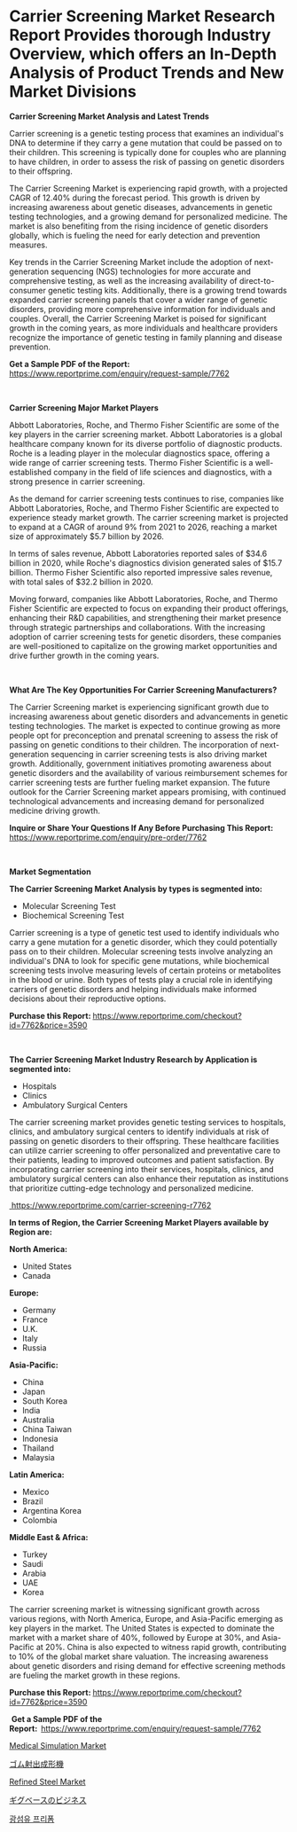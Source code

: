 <p><h1>Carrier Screening Market Research Report Provides thorough Industry Overview, which offers an In-Depth Analysis of Product Trends and New Market Divisions</h1></p><p><strong>Carrier Screening Market Analysis and Latest Trends</strong></p>
<p><p>Carrier screening is a genetic testing process that examines an individual's DNA to determine if they carry a gene mutation that could be passed on to their children. This screening is typically done for couples who are planning to have children, in order to assess the risk of passing on genetic disorders to their offspring.</p><p>The Carrier Screening Market is experiencing rapid growth, with a projected CAGR of 12.40% during the forecast period. This growth is driven by increasing awareness about genetic diseases, advancements in genetic testing technologies, and a growing demand for personalized medicine. The market is also benefiting from the rising incidence of genetic disorders globally, which is fueling the need for early detection and prevention measures.</p><p>Key trends in the Carrier Screening Market include the adoption of next-generation sequencing (NGS) technologies for more accurate and comprehensive testing, as well as the increasing availability of direct-to-consumer genetic testing kits. Additionally, there is a growing trend towards expanded carrier screening panels that cover a wider range of genetic disorders, providing more comprehensive information for individuals and couples. Overall, the Carrier Screening Market is poised for significant growth in the coming years, as more individuals and healthcare providers recognize the importance of genetic testing in family planning and disease prevention.</p></p>
<p><strong>Get a Sample PDF of the Report:&nbsp;</strong> <a href="https://www.reportprime.com/enquiry/request-sample/7762">https://www.reportprime.com/enquiry/request-sample/7762</a></p>
<p>&nbsp;</p>
<p><strong>Carrier Screening Major Market Players</strong></p>
<p><p>Abbott Laboratories, Roche, and Thermo Fisher Scientific are some of the key players in the carrier screening market. Abbott Laboratories is a global healthcare company known for its diverse portfolio of diagnostic products. Roche is a leading player in the molecular diagnostics space, offering a wide range of carrier screening tests. Thermo Fisher Scientific is a well-established company in the field of life sciences and diagnostics, with a strong presence in carrier screening.</p><p>As the demand for carrier screening tests continues to rise, companies like Abbott Laboratories, Roche, and Thermo Fisher Scientific are expected to experience steady market growth. The carrier screening market is projected to expand at a CAGR of around 9% from 2021 to 2026, reaching a market size of approximately $5.7 billion by 2026.</p><p>In terms of sales revenue, Abbott Laboratories reported sales of $34.6 billion in 2020, while Roche's diagnostics division generated sales of $15.7 billion. Thermo Fisher Scientific also reported impressive sales revenue, with total sales of $32.2 billion in 2020.</p><p>Moving forward, companies like Abbott Laboratories, Roche, and Thermo Fisher Scientific are expected to focus on expanding their product offerings, enhancing their R&D capabilities, and strengthening their market presence through strategic partnerships and collaborations. With the increasing adoption of carrier screening tests for genetic disorders, these companies are well-positioned to capitalize on the growing market opportunities and drive further growth in the coming years.</p></p>
<p>&nbsp;</p>
<p><strong>What Are The Key Opportunities For Carrier Screening Manufacturers?</strong></p>
<p><p>The Carrier Screening market is experiencing significant growth due to increasing awareness about genetic disorders and advancements in genetic testing technologies. The market is expected to continue growing as more people opt for preconception and prenatal screening to assess the risk of passing on genetic conditions to their children. The incorporation of next-generation sequencing in carrier screening tests is also driving market growth. Additionally, government initiatives promoting awareness about genetic disorders and the availability of various reimbursement schemes for carrier screening tests are further fueling market expansion. The future outlook for the Carrier Screening market appears promising, with continued technological advancements and increasing demand for personalized medicine driving growth.</p></p>
<p><strong>Inquire or Share Your Questions If Any Before Purchasing This Report:</strong> <a href="https://www.reportprime.com/enquiry/pre-order/7762">https://www.reportprime.com/enquiry/pre-order/7762</a></p>
<p>&nbsp;</p>
<p><strong>Market Segmentation</strong></p>
<p><strong>The Carrier Screening Market Analysis by types is segmented into:</strong></p>
<p><ul><li>Molecular Screening Test</li><li>Biochemical Screening Test</li></ul></p>
<p><p>Carrier screening is a type of genetic test used to identify individuals who carry a gene mutation for a genetic disorder, which they could potentially pass on to their children. Molecular screening tests involve analyzing an individual's DNA to look for specific gene mutations, while biochemical screening tests involve measuring levels of certain proteins or metabolites in the blood or urine. Both types of tests play a crucial role in identifying carriers of genetic disorders and helping individuals make informed decisions about their reproductive options.</p></p>
<p><strong>Purchase this Report:&nbsp;</strong><a href="https://www.reportprime.com/checkout?id=7762&price=3590">https://www.reportprime.com/checkout?id=7762&price=3590</a></p>
<p>&nbsp;</p>
<p><strong>The Carrier Screening Market Industry Research by Application is segmented into:</strong></p>
<p><ul><li>Hospitals</li><li>Clinics</li><li>Ambulatory Surgical Centers</li></ul></p>
<p><p>The carrier screening market provides genetic testing services to hospitals, clinics, and ambulatory surgical centers to identify individuals at risk of passing on genetic disorders to their offspring. These healthcare facilities can utilize carrier screening to offer personalized and preventative care to their patients, leading to improved outcomes and patient satisfaction. By incorporating carrier screening into their services, hospitals, clinics, and ambulatory surgical centers can also enhance their reputation as institutions that prioritize cutting-edge technology and personalized medicine.</p></p>
<p><a href="https://www.reportprime.com/carrier-screening-r7762">&nbsp;https://www.reportprime.com/carrier-screening-r7762</a></p>
<p><strong>In terms of Region, the Carrier Screening Market Players available by Region are:</strong></p>
<p>
    <p> <strong> North America: </strong>
        <ul>
            <li>United States</li>
            <li>Canada</li>
        </ul>
        </p> 
    <p> <strong> Europe: </strong>
        <ul>
            <li>Germany</li>
            <li>France</li>
            <li>U.K.</li>
            <li>Italy</li>
            <li>Russia</li>
        </ul>
        </p> 
    <p> <strong> Asia-Pacific: </strong>
        <ul>
            <li>China</li>
            <li>Japan</li>
            <li>South Korea</li>
            <li>India</li>
            <li>Australia</li>
            <li>China Taiwan</li>
            <li>Indonesia</li>
            <li>Thailand</li>
            <li>Malaysia</li>
        </ul>
        </p> 
    <p> <strong> Latin America: </strong>
        <ul>
            <li>Mexico</li>
            <li>Brazil</li>
            <li>Argentina Korea</li>
            <li>Colombia</li>
        </ul>
        </p> 
    <p> <strong> Middle East & Africa: </strong>
        <ul>
            <li>Turkey</li>
            <li>Saudi</li>
            <li>Arabia</li>
            <li>UAE</li>
            <li>Korea</li>
        </ul>
    </p>
    </p>
<p><p>The carrier screening market is witnessing significant growth across various regions, with North America, Europe, and Asia-Pacific emerging as key players in the market. The United States is expected to dominate the market with a market share of 40%, followed by Europe at 30%, and Asia-Pacific at 20%. China is also expected to witness rapid growth, contributing to 10% of the global market share valuation. The increasing awareness about genetic disorders and rising demand for effective screening methods are fueling the market growth in these regions.</p></p>
<p><strong>Purchase this Report: </strong><a href="https://www.reportprime.com/checkout?id=7762&price=3590">https://www.reportprime.com/checkout?id=7762&price=3590</a></p>
<p>&nbsp;<strong>Get a Sample PDF of the Report:&nbsp;&nbsp;</strong><a href="https://www.reportprime.com/enquiry/request-sample/7762">https://www.reportprime.com/enquiry/request-sample/7762</a></p>
<p><strong></strong></p>
<p><p><a href="https://github.com/jodemen/Market-Research-Report-List-2/blob/main/medical-simulation-market.md">Medical Simulation Market</a></p><p><a href="https://github.com/dzy793153605/Market-Research-Report-List-1/blob/main/320547927428.md">ゴム射出成形機</a></p><p><a href="https://issuu.com/reportprime-2/docs/refined-steel-market-size-2030.pptx">Refined Steel Market</a></p><p><a href="https://github.com/EthanMorar2011/Market-Research-Report-List-1/blob/main/565892427433.md">ギグベースのビジネス</a></p><p><a href="https://github.com/vseigx30c9a1j/Market-Research-Report-List-1/blob/main/561408227464.md">광섬유 프리폼</a></p></p>